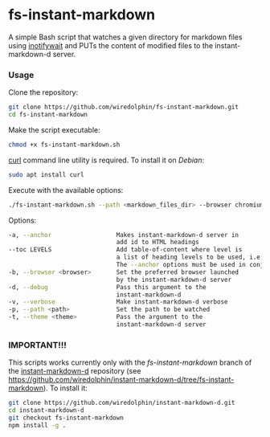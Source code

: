 fs-instant-markdown
===================

A simple Bash script that watches a given directory for markdown
files using [inotifywait](https://linux.die.net/man/1/inotifywait) and PUTs
the content of modified files to the instant-markdown-d server.

### Usage

Clone the repository:
```bash
git clone https://github.com/wiredolphin/fs-instant-markdown.git
cd fs-instant-markdown
```

Make the script executable:
```bash
chmod +x fs-instant-markdown.sh
```

[curl](https://curl.se/) command line utility is required.
To install it on *Debian*:
```bash
sudo apt install curl
```

Execute with the available options:
```bash
./fs-instant-markdown.sh --path <markdown_files_dir> --browser chromium --anchor
```

Options:
```bash
-a, --anchor                  Makes instant-markdown-d server in
                              add id to HTML headings
--toc LEVELS                  Add table-of-content where level is
                              a list of heading levels to be used, i.e.: "[2,3]".
                              The --anchor options must be used in conjuction
-b, --browser <browser>       Set the preferred browser launched
                              by the instant-markdown-d server
-d, --debug                   Pass this argument to the
                              instant-markdown-d
-v, --verbose                 Make instant-markdown-d verbose
-p, --path <path>             Set the path to be watched
-t, --theme <theme>           Pass the argument to the
                              instant-markdown-d server
```

### IMPORTANT!!!

This scripts works currently only with the *fs-instant-markdown* branch
of the [instant-markdown-d](https://github.com/wiredolphin/instant-markdown-d.git)
repository (see https://github.com/wiredolphin/instant-markdown-d/tree/fs-instant-markdown).
To install it:

```bash
git clone https://github.com/wiredolphin/instant-markdown-d.git
cd instant-markdown-d
git checkout fs-instant-markdown
npm install -g .
```



